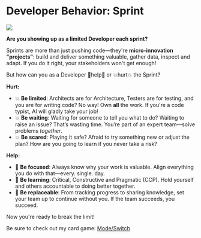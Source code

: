 # Developer Behavior: Sprint

![](images/Developer%20Behavior%20-%20Sprint%202.jpg)

**Are you showing up as a limited Developer each sprint?**

Sprints are more than just pushing code—they're **micro-innovation "projects"**: build and deliver something valuable, gather data, inspect and adapt. If you do it right, your stakeholders won't get enough!

But how can you as a Developer 💪help💪 or 💥hurt💥 the Sprint?

**Hurt:**  
* 💥 **Be limited**: Architects are for Architecture, Testers are for testing, and you are for writing code? No way! Own **all** the work. If you're a code typist, AI will gladly take your job!    
* 💥 **Be waiting**: Waiting for someone to tell you what to do? Waiting to raise an issue? That’s wasting time. You’re part of an expert team—solve problems *together*.   
* 💥 **Be scared**: Playing it safe? Afraid to try something new or adjust the plan? How are you going to learn if you never take a risk?   

**Help:**   
* 💪 **Be focused**: Always know why your work is valuable. Align everything you do with that—every. single. day.   
* 💪 **Be learning**: Critical, Constructive and Pragmatic (CCP). Hold yourself and others accountable to doing better together.   
* 💪 **Be replaceable**: From tracking progress to sharing knowledge, set your team up to continue without you. If the team succeeds, you succeed.

Now you're ready to break the limit!

Be sure to check out my card game: [Mode/Switch]

[Mode/Switch]: https://github.com/starkmapper/developerstances